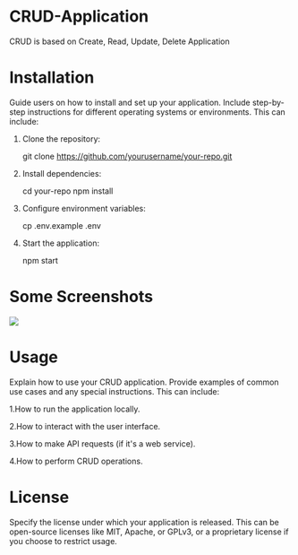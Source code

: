 # CRUD-Application
CRUD is based on Create, Read, Update, Delete Application

# Installation

Guide users on how to install and set up your application. Include step-by-step instructions for different operating systems or environments. This can include:
1. Clone the repository:
   
   git clone https://github.com/yourusername/your-repo.git
2. Install dependencies:

   cd your-repo 
   npm install
3. Configure environment variables:

   cp .env.example .env
4. Start the application:

   npm start

# Some Screenshots
![](images/Screenshot%202023-08-20%20203758.png)
   
# Usage 

Explain how to use your CRUD application. Provide examples of common use cases and any special instructions. This can include:

1.How to run the application locally.

2.How to interact with the user interface. 

3.How to make API requests (if it's a web service). 

4.How to perform CRUD operations. 

# License 

Specify the license under which your application is released. This can be open-source licenses like MIT, Apache, or GPLv3, or a proprietary license if you choose to restrict usage.





